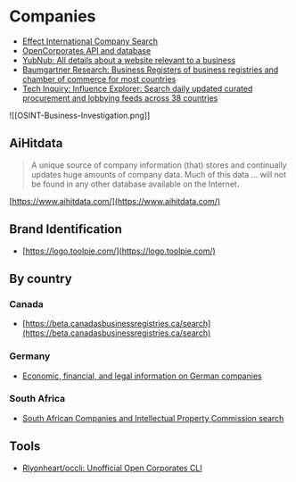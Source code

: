 # Companies
* [Effect International Company Search](https://effect.international/)
* [OpenCorporates API and database](https://opencorporates.com/)
* [YubNub: All details about a website relevant to a business](https://yubnub.org/)
* [Baumgartner Research: Business Registers of business registries and chamber of commerce for most countries](https://en.baumgartner-research.com/unternehmensregister)
* [Tech Inquiry: Influence Explorer: Search daily updated curated procurement and lobbying feeds across 38 countries](https://techinquiry.org/explorer)

![[OSINT-Business-Investigation.png]]

## AiHitdata
> A unique source of company information (that) stores and continually updates huge amounts of company data. Much of this data ... will not be found in any other database available on the Internet.

[https://www.aihitdata.com/](https://www.aihitdata.com/)

## Brand Identification
* [https://logo.toolpie.com/](https://logo.toolpie.com/)

## By country
### Canada
* [https://beta.canadasbusinessregistries.ca/search](https://beta.canadasbusinessregistries.ca/search)

### Germany
* [Economic, financial, and legal information on German companies](https://www.northdata.com/)

### South Africa
* [South African Companies and Intellectual Property Commission search](http://eservices.cipc.co.za/Search.aspx)

## Tools
* [Rlyonheart/occli: Unofficial Open Corporates CLI](https://github.com/rlyonheart/occli)
